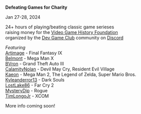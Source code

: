 **Defeating Games for Charity**

Jan 27-28, 2024

24+ hours of playing/beating classic game serieses\
raising money for the [Video Game History Foundation](https://gamehistory.org/)\
organized by the [Dev Game Club](https://www.devgameclub.com/) community on [Discord](https://discord.com/invite/dTQbcscbKx)

_Featuring_\
[Artimage](https://www.twitch.tv/artimage84) - Final Fantasy IX\
[Belmont](https://www.twitch.tv/rirchterbelmont) - Mega Man X\
[BVron](https://www.twitch.tv/bvronmusic) - Grand Theft Auto III\
[CalamityNolan](https://www.twitch.tv/calamitynolan) - Devil May Cry, Resident Evil Village\
[Kaeon](https://www.twitch.tv/kaeon) - Mega Man 2, The Legend of Zelda, Super Mario Bros.\
[Kyleanderror13](https://www.twitch.tv/kyleanderror13) - Dark Souls\
[LostLake86](https://www.twitch.tv/lostlake86) - Far Cry 2\
[MysteryDip](https://www.twitch.tv/mystery_dip) - Rogue\
[TimLongoJr](https://www.twitch.tv/timlongojr) - XCOM

More info coming soon!
